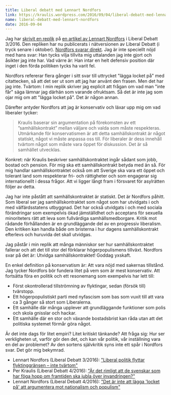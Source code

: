 ```yaml
---
title: Liberal debatt med Lennart Nordfors
link: https://kraulis.wordpress.com/2016/09/04/liberal-debatt-med-lennart-nordfors/
name: liberal-debatt-med-lennart-nordfors
date: 2016-09-04
---
```

Jag har [skrivit en replik](http://www.liberaldebatt.se/2016/08/ar-det-rimligt-att-de-svenskar-som-har-foga-hopp-om-framtiden-har-svart-att-hitta-bostad-ar-radda-for-arbetsloshet-ska-jubla-over-invandringen/) på [en artikel av Lennart Nordfors](http://www.liberaldebatt.se/2016/07/liberal-politik-flyttar-flyktinggransen-inte-tvartom/) i Liberal Debatt 3/2016. Den repliken har nu publicerats i nätversionen av Liberal Debatt (i tryck senare i oktober). [Nordfors svarar direkt](http://www.liberaldebatt.se/2016/08/det-ar-inte-att-lagga-locket-pa-att-argumentera-mot-nationalism-och-populism/). Jag är inte speciellt nöjd med hans svar: Han tycks vilja tillvita mig uttalanden jag inte gjort och åsikter jag inte har. Vad värre är: Han intar en helt defensiv position där inget i den förda politiken tycks ha varit fel.



Nordfors refererar flera gånger i sitt svar till uttrycket "lägga locket på" med citattecken, så att det ser ut som att jag har använt den frasen. Men det har jag inte. Tvärtom: I min replik skriver jag explicit att frågan om vad man "inte får" säga lämnar jag därhän som varande ofruktsam. Så det är inte jag som ojar mig om att "lägga locket på". Det är någon annan.

Därefter antyder Nordfors att jag är konservativ och läxar upp mig om vad liberaler tycker:

> Kraulis baserar sin argumentation på förekomsten av ett ”samhällskontrakt” mellan väljare och valda som måste respekteras. Utmärkande för konservatismen är att detta samhällskontrakt är något statiskt, något vi måste anpassa oss till. För liberaler är dess innehåll tvärtom något som måste vara öppet för diskussion. Det är så samhället utvecklas.

Konkret: när Kraulis beskriver samhällskontraktet ingår sådant som jobb, bostad och pension. För mig ska ett samhällskontrakt betyda med än så. För mig handlar samhällskontraktet också om att Sverige ska vara ett öppet och tolerant land som respekterar fri- och rättigheter och som engagerar sig internationellt i dessa frågor. Att vi ligger långt fram i försvaret för asylrätten följer av detta.

Jag har inte påstått att samhällskontraktet är statiskt. Det är Nordfors påhitt. Som liberal ser jag samhällskontraktet som något som har utvidgats i och med välfärdsstatens utbyggnad. Det har också utvidgats i och med sociala förändringar som exempelvis ökad jämställdhet och acceptans för sexuella minoriteters rätt att leva som fullvärdiga samhällsmedborgare. Kritik mot rådande förhållanden är en grundläggande del av en progressiv liberalism. Den kritiken kan handla både om bristerna i hur dagens samhällskontrakt efterlevs och huruvida det skall utvidgas.

Jag påstår i min replik att många människor ser hur samhällskontraktet fallerar och att det till stor del förklarar högerpopulismens tillväxt. Nordfors svar på det är: Utvidga samhällskontraktet! Goddag yxskaft.

En enkel definition på konservatism är: Att vara nöjd med sakernas tillstånd. Jag tycker Nordfors bör fundera litet på vem som är mest konservativ. Att fortsätta föra en politik och ett resonemang som exempelvis har lett till:

- Först okontrollerad tillströmning av flyktingar, sedan (försök till) tvärstopp.
- Ett högerpopulistiskt parti med nyfascism som bas som vuxit till att vara ca 3 gånger så stort som Liberalerna.
- Ett samhälle där många upplever att grundläggande funktioner som polis och skola gnisslar och hackar.
- Ett samhälle där en stor och växande bostadsbrist kan råda utan att det politiska systemet förmår göra något.

Är det inte dags för litet empiri? Litet kritiskt tänkande? Att fråga sig: Hur ser verkligheten ut, varför gör den det, och kan vår politik, vår inställning vara en del av problemet? Av den sortens självkritik syns inte ett spår i Nordfors svar. Det gör mig bekymrad.

- Lennart Nordfors (Liberal Debatt 3/2016): ["Liberal politik flyttar flyktinggränsen – inte tvärtom"](http://www.liberaldebatt.se/2016/07/liberal-politik-flyttar-flyktinggransen-inte-tvartom/)
- Per Kraulis (Liberal Debatt 4/2016): ["Är det rimligt att de svenskar som har föga hopp om framtiden ska jubla över invandringen?"](http://www.liberaldebatt.se/2016/08/ar-det-rimligt-att-de-svenskar-som-har-foga-hopp-om-framtiden-har-svart-att-hitta-bostad-ar-radda-for-arbetsloshet-ska-jubla-over-invandringen/)
- Lennart Nordfors (Liberal Debatt 4/2016): ["Det är inte att lägga 'locket på' att argumentera mot nationalism och populism"](http://www.liberaldebatt.se/2016/08/det-ar-inte-att-lagga-locket-pa-att-argumentera-mot-nationalism-och-populism/)

